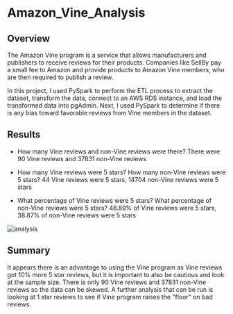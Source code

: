 # Amazon_Vine_Analysis

## Overview
The Amazon Vine program is a service that allows manufacturers and publishers to receive reviews for their products. Companies like SellBy pay a small fee to Amazon and provide products to Amazon Vine members, who are then required to publish a review.

In this project, I used PySpark to perform the ETL process to extract the dataset, transform the data, connect to an AWS RDS instance, and load the transformed data into pgAdmin. Next, I used PySpark to determine if there is any bias toward favorable reviews from Vine members in the dataset.

## Results
* How many Vine reviews and non-Vine reviews were there?
There were 90 Vine reviews and 37831 non-Vine reviews

* How many Vine reviews were 5 stars? How many non-Vine reviews were 5 stars?
44 Vine reviews were 5 stars, 14704 non-Vine reviews were 5 stars

* What percentage of Vine reviews were 5 stars? What percentage of non-Vine reviews were 5 stars?
48.89% of Vine reviews were 5 stars, 38.87% of non-Vine reviews were 5 stars

![analysis](https://user-images.githubusercontent.com/96211484/163656497-4cc32531-87ee-43f0-a760-541470b105e3.png)

## Summary 
It appears there is an advantage to using the Vine program as Vine reviews got 10% more 5 star reviews, but it is important to also be cautious and look at the sample size. There is only 90 Vine reviews and 37831 non-Vine reviews so the data can be skewed. A further analysis that can be run is looking at 1 star reviews to see if Vine program raises the "floor" on bad reviews.
